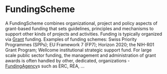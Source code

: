 # FundingScheme

A FundingScheme combines organizational, project and policy aspects of grant-based funding
that sets guidelines, principles and mechanisms to support other kinds of projects and activities.
Funding is typically organized via <a class="localLink" href="http://schema.org/Grant">Grant</a> funding. Examples of funding schemes: Swiss Priority Programmes (SPPs); EU Framework 7 (FP7); Horizon 2020; the NIH-R01 Grant Program; Wellcome institutional strategic support fund. For large scale public sector funding, the management and administration of grant awards is often handled by other, dedicated, organizations - <a class="localLink" href="http://schema.org/FundingAgency">FundingAgency</a>s such as ERC, REA, ...
